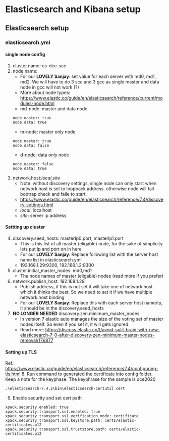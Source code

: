 # Elasticsearch and Kibana setup
## Elasticsearch setup
### elasticsearch.yml
#### single node config
1. cluster.name: es-dce-scc
2. node.name:
    - For our **LOVELY Sanjay**: set value for each server with md0, md1, md2. We will have to do 3 scc and 3 gcc as single master and data node in gcc will not work (?)
    - More about node types: https://www.elastic.co/guide/en/elasticsearch/reference/current/modules-node.html
    - md-node: master and data node
    ````
    node.master: true
    node.data: true
    ````
    - m-node: master only node
    ````
    node.master: true
    node.data: false
    ````
    - d-node: data only node
    ````
    node.master: false
    node.data: true
    ````
3. network.host:_local_,_site_
    - Note: without discovery settings, single node can only start when network.host is set to loopback address. 
    otherwise node will fail bootrap check and faile to start.
    - https://www.elastic.co/guide/en/elasticsearch/reference/7.4/discovery-settings.html
    - _local_: localhost
    - _site_: server ip address
#### Settting up cluster
4. discovery.seed_hosts: masterIp0:port, masterIp1:port
    - This is this list of all master (eligable) node, for the sake of simplicity lets put ip and port on in here
    - For our **LOVELY Sanjay**: Replace following list with the server host name list in elasticsearch.yml
    - 192.168.1.29:9300, 192.168.1.2:9300
5. cluster.initial_master_nodes: md0,md1
    - The node names of master (eligable) nodes (read more if you prefer)
6. network.publish_host: 192.168.1.29
    - Publish address, if this is not set it will take one of network.host which it thinks the best. So we need to set it if we have multiple network.host binding
    - For our **LOVELY Sanjay**: Replace this with each server host name/ip, it should be in the discovery.seed_hosts
7. **NO LONGER NEEDED** discovery.zen.minimum_master_nodes
    - In version 7 elastic auto manages the size of the voting set of master nodes itself. So even if you set it, it will gets ignored.
    - Read more: https://discuss.elastic.co/t/avoid-split-brain-with-new-elasticsearch-7-0-after-discovery-zen-minimum-master-nodes-removal/176877
#### Setting up TLS
Ref.: https://www.elastic.co/guide/en/elasticsearch/reference/7.4/configuring-tls.html
8. Run command to generated the certificate into config folder. Keep a note for the keyphase. The keyphrase for the sample is dce2020
````
.\elasticsearch-7.4.2\bin\elasticsearch-certutil cert
````
9. Enable security and set cert path
````
xpack.security.enabled: true
xpack.security.transport.ssl.enabled: true
xpack.security.transport.ssl.verification_mode: certificate 
xpack.security.transport.ssl.keystore.path: certs/elastic-certificates.p12 
xpack.security.transport.ssl.truststore.path: certs/elastic-certificates.p12 
````